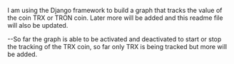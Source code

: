 I am using the Django framework to build a graph that tracks the value of the coin TRX or TRON coin.
Later more will be added and this readme file will also be updated.

--So far the graph is able to be activated and deactivated to start or stop the tracking of the TRX coin, so far only TRX is being tracked but more will be added.
